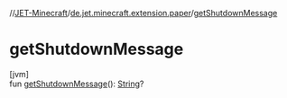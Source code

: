 //[JET-Minecraft](../../index.md)/[de.jet.minecraft.extension.paper](index.md)/[getShutdownMessage](get-shutdown-message.md)

# getShutdownMessage

[jvm]\
fun [getShutdownMessage](get-shutdown-message.md)(): [String](https://kotlinlang.org/api/latest/jvm/stdlib/kotlin/-string/index.html)?
